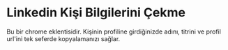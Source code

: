 # Linkedin Kişi Bilgilerini Çekme

Bu bir chrome eklentisidir. Kişinin profiline girdiğinizde adını, titrini ve profil url'ini tek seferde kopyalamanızı sağlar.